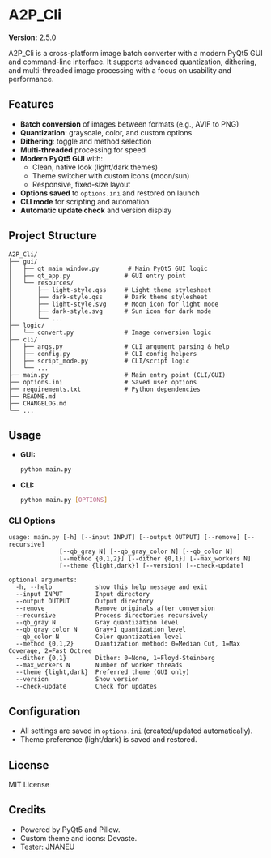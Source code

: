 # A2P_Cli

**Version:** 2.5.0

A2P_Cli is a cross-platform image batch converter with a modern PyQt5 GUI and command-line interface. It supports advanced quantization, dithering, and multi-threaded image processing with a focus on usability and performance.

## Features

- **Batch conversion** of images between formats (e.g., AVIF to PNG)
- **Quantization**: grayscale, color, and custom options
- **Dithering**: toggle and method selection
- **Multi-threaded** processing for speed
- **Modern PyQt5 GUI** with:
  - Clean, native look (light/dark themes)
  - Theme switcher with custom icons (moon/sun)
  - Responsive, fixed-size layout
- **Options saved** to `options.ini` and restored on launch
- **CLI mode** for scripting and automation
- **Automatic update check** and version display

## Project Structure

```
A2P_Cli/
├── gui/
│   ├── qt_main_window.py        # Main PyQt5 GUI logic
│   ├── qt_app.py               # GUI entry point
│   └── resources/
│       ├── light-style.qss     # Light theme stylesheet
│       ├── dark-style.qss      # Dark theme stylesheet
│       ├── light-style.svg     # Moon icon for light mode
│       ├── dark-style.svg      # Sun icon for dark mode
│       └── ...
├── logic/
│   └── convert.py              # Image conversion logic
├── cli/
│   ├── args.py                 # CLI argument parsing & help
│   ├── config.py               # CLI config helpers
│   ├── script_mode.py          # CLI/script logic
│   └── ...
├── main.py                     # Main entry point (CLI/GUI)
├── options.ini                 # Saved user options
├── requirements.txt            # Python dependencies
├── README.md
├── CHANGELOG.md
└── ...
```

## Usage

- **GUI:**
  ```sh
  python main.py
  ```
- **CLI:**
  ```sh
  python main.py [OPTIONS]
  ```

### CLI Options

```
usage: main.py [-h] [--input INPUT] [--output OUTPUT] [--remove] [--recursive]
              [--qb_gray N] [--qb_gray_color N] [--qb_color N]
              [--method {0,1,2}] [--dither {0,1}] [--max_workers N]
              [--theme {light,dark}] [--version] [--check-update]

optional arguments:
  -h, --help            show this help message and exit
  --input INPUT         Input directory
  --output OUTPUT       Output directory
  --remove              Remove originals after conversion
  --recursive           Process directories recursively
  --qb_gray N           Gray quantization level
  --qb_gray_color N     Gray+1 quantization level
  --qb_color N          Color quantization level
  --method {0,1,2}      Quantization method: 0=Median Cut, 1=Max Coverage, 2=Fast Octree
  --dither {0,1}        Dither: 0=None, 1=Floyd-Steinberg
  --max_workers N       Number of worker threads
  --theme {light,dark}  Preferred theme (GUI only)
  --version             Show version
  --check-update        Check for updates
```

## Configuration

- All settings are saved in `options.ini` (created/updated automatically).
- Theme preference (light/dark) is saved and restored.

## License

MIT License

## Credits

- Powered by PyQt5 and Pillow.
- Custom theme and icons: Devaste.
- Tester: JNANEU

